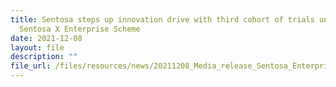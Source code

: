 ```yaml
---
title: Sentosa steps up innovation drive with third cohort of trials under
  Sentosa X Enterprise Scheme
date: 2021-12-08
layout: file
description: ""
file_url: /files/resources/news/20211208_Media_release_Sentosa_Enterprise_Scheme.pdf
---
```

